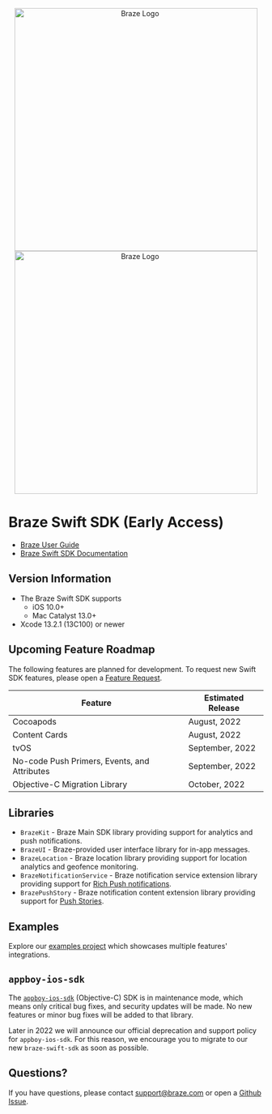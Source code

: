 <p align="center">
  <img width="480" alt="Braze Logo" src=".github/assets/logo-light.png#gh-light-mode-only" />
  <img width="480" alt="Braze Logo" src=".github/assets/logo-dark.png#gh-dark-mode-only" />
</p>

# Braze Swift SDK (Early Access)

- [Braze User Guide](https://www.braze.com/docs/user_guide/introduction/ "Braze User Guide")
- [Braze Swift SDK Documentation](https://braze-inc.github.io/braze-swift-sdk)

## Version Information
- The Braze Swift SDK supports
  - iOS 10.0+
  - Mac Catalyst 13.0+
- Xcode 13.2.1 (13C100) or newer

## Upcoming Feature Roadmap

The following features are planned for development. To request new Swift SDK features, please open a [Feature Request](https://github.com/braze-inc/braze-swift-sdk/issues).

| Feature | Estimated Release |
|---|---|
| Cocoapods | August, 2022 |
| Content Cards | August, 2022 | 
| tvOS | September, 2022 |
| No-code Push Primers, Events, and Attributes | September, 2022 |
| Objective-C Migration Library | October, 2022 |

## Libraries

- `BrazeKit` - Braze Main SDK library providing support for analytics and push notifications.
- `BrazeUI` - Braze-provided user interface library for in-app messages.
- `BrazeLocation` - Braze location library providing support for location analytics and geofence monitoring.
- `BrazeNotificationService` - Braze notification service extension library providing support for [Rich Push notifications](https://www.braze.com/docs/user_guide/message_building_by_channel/push/ios/rich_notifications/).
- `BrazePushStory` - Braze notification content extension library providing support for [Push Stories](https://www.braze.com/docs/user_guide/message_building_by_channel/push/advanced_push_options/push_stories/).

## Examples

Explore our [examples project](/Examples) which showcases multiple features' integrations.

## `appboy-ios-sdk`

The [`appboy-ios-sdk`](https://github.com/Appboy/appboy-ios-sdk) (Objective-C) SDK is in maintenance mode, which means only critical bug fixes, and security updates will be made. No new features or minor bug fixes will be added to that library. 

Later in 2022 we will announce our official deprecation and support policy for `appboy-ios-sdk`. For this reason, we encourage you to migrate to our new `braze-swift-sdk` as soon as possible.


## Questions?

If you have questions, please contact [support@braze.com](mailto:support@braze.com) or open a [Github Issue](https://github.com/braze-inc/braze-swift-sdk/issues).
